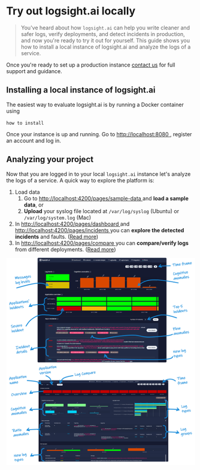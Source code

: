 # Try out logsight.ai locally

>You've heard about how `logsight.ai` can help you write cleaner and safer logs, verify deployments, and detect incidents in production, and now you're ready to try it out for yourself. This guide shows you how to install a local instance of logsight.ai and analyze the logs of a service.

Once you're ready to set up a production instance <a href="mailto:support@logsight.ai">contact us</a> for full support and guidance.


## Installing a local instance of logsight.ai

The easiest way to evaluate logsight.ai is by running a Docker container using 

`how to install`

Once your instance is up and running. Go to <a href="http://localhost:8080" target="_blank"> http://localhost:8080 </a>, register an account and log in.

## Analyzing your project

Now that you are logged in to your local `logsight.ai` instance let's analyze the logs of a service. A quick way to explore the platform is:
1. Load data
   1. Go to <a href="http://localhost:4200/pages/sample-data">http://localhost:4200/pages/sample-data </a> and **load a sample data**, or 
   2. **Upload** your syslog file located at `/var/log/syslog` (Ubuntu) or `/var/log/system.log` (Mac)
2. In <a href="http://localhost:4200/pages/dashboard">http://localhost:4200/pages/dashboard </a> and <a href="http://localhost:4200/pages/incidents">http://localhost:4200/pages/incidents </a> you can **explore the detected incidents** and faults. (<a href="https://docs.logsight.ai/#/detect_incidents/incident_detector">Read more</a>)
3. In <a href="http://localhost:4200/pages/compare">http://localhost:4200/pages/compare </a> you can **compare/verify logs** from different deployments. (<a href="https://docs.logsight.ai/#/monitor_deployments/stage_verifier">Read more</a>)

<style type="text/css">
  .left{float:left;}
</style>

<img class="left" src="../detect_incidents/dashboard.png"/>
<img class="left" src="../monitor_deployments/dashboard.png"/>